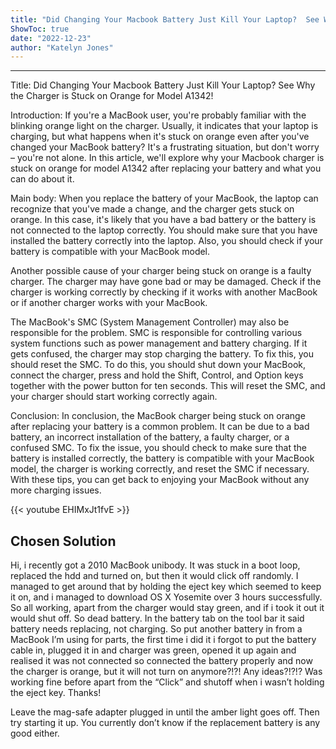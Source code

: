```yaml
---
title: "Did Changing Your Macbook Battery Just Kill Your Laptop?  See Why the Charger is Stuck on Orange for Model A1342!"
ShowToc: true 
date: "2022-12-23"
author: "Katelyn Jones"
---
```

*****
Title: Did Changing Your Macbook Battery Just Kill Your Laptop? See Why the Charger is Stuck on Orange for Model A1342!

Introduction:
If you're a MacBook user, you're probably familiar with the blinking orange light on the charger. Usually, it indicates that your laptop is charging, but what happens when it's stuck on orange even after you've changed your MacBook battery? It's a frustrating situation, but don't worry – you're not alone. In this article, we'll explore why your Macbook charger is stuck on orange for model A1342 after replacing your battery and what you can do about it.

Main body:
When you replace the battery of your MacBook, the laptop can recognize that you've made a change, and the charger gets stuck on orange. In this case, it's likely that you have a bad battery or the battery is not connected to the laptop correctly. You should make sure that you have installed the battery correctly into the laptop. Also, you should check if your battery is compatible with your MacBook model.

Another possible cause of your charger being stuck on orange is a faulty charger. The charger may have gone bad or may be damaged. Check if the charger is working correctly by checking if it works with another MacBook or if another charger works with your MacBook.

The MacBook's SMC (System Management Controller) may also be responsible for the problem. SMC is responsible for controlling various system functions such as power management and battery charging. If it gets confused, the charger may stop charging the battery. To fix this, you should reset the SMC. To do this, you should shut down your MacBook, connect the charger, press and hold the Shift, Control, and Option keys together with the power button for ten seconds. This will reset the SMC, and your charger should start working correctly again.

Conclusion:
In conclusion, the MacBook charger being stuck on orange after replacing your battery is a common problem. It can be due to a bad battery, an incorrect installation of the battery, a faulty charger, or a confused SMC. To fix the issue, you should check to make sure that the battery is installed correctly, the battery is compatible with your MacBook model, the charger is working correctly, and reset the SMC if necessary. With these tips, you can get back to enjoying your MacBook without any more charging issues.

{{< youtube EHIMxJt1fvE >}} 



## Chosen Solution
 Hi, i recently got a 2010 MacBook unibody. It was stuck in a boot loop, replaced the hdd and turned on, but then it would click off randomly. I managed to get around that by holding the eject key which seemed to keep it on, and i managed to download OS X Yosemite over 3 hours successfully. So all working, apart from the charger would stay green, and if i took it out it would shut off. So dead battery. In the battery tab on the tool bar it said battery needs replacing, not charging. So put another battery in from a MacBook I’m using for parts, the first time i did it i forgot to put the battery cable in, plugged it in and charger was green, opened it up again and realised it was not connected so connected the battery properly and now the charger is orange, but it will not turn on anymore?!?! Any ideas?!?!? Was working fine before apart from the “Click” and shutoff when i wasn’t holding the eject key. Thanks!

 Leave the mag-safe adapter plugged in until the amber light goes off.  Then try starting it up.  You currently don’t know if the replacement battery is any good either.




